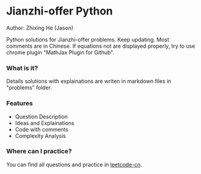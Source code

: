 # Jianzhi-offer Python
Author: Zhixing He (Jason)

Python solutions for Jianzhi-offer problems. Keep updating. Most comments are in Chinese. If equations not are displayed properly, try to use chrome plugin "MathJax Plugin for Github".

### What is it?
Details solutions with explainations are writen in markdown files in "problems" folder.

### Features
* Question Description
* Ideas and Explainations
* Code with comments
* Complexity Analysis

### Where can I practice?
You can find all questions and practice in [leetcode-cn](https://leetcode-cn.com/problemset/lcof/).
